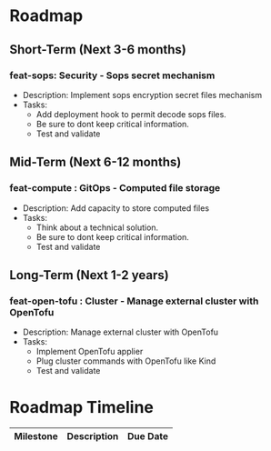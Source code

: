 # Roadmap

## Short-Term (Next 3-6 months)

### feat-sops: Security - Sops secret mechanism

* Description: Implement sops encryption secret files mechanism
* Tasks:
	+ Add deployment hook to permit decode sops files.
	+ Be sure to dont keep critical information.
	+ Test and validate


## Mid-Term (Next 6-12 months)

### feat-compute : GitOps - Computed file storage

* Description: Add capacity to store computed files
* Tasks:
	+ Think about a technical solution.
	+ Be sure to dont keep critical information.
	+ Test and validate


## Long-Term (Next 1-2 years)

### feat-open-tofu : Cluster - Manage external cluster with OpenTofu

* Description: Manage external cluster with OpenTofu
* Tasks:
    + Implement OpenTofu applier
    + Plug cluster commands with OpenTofu like Kind
    + Test and validate

# Roadmap Timeline

| Milestone | Description | Due Date |
| --- | --- | --- |


